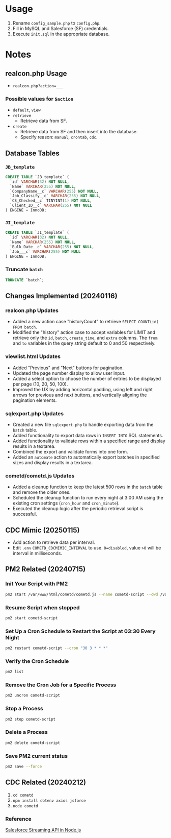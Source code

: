 # Usage

1. Rename `config_sample.php` to `config.php`.
2. Fill in MySQL and Salesforce (SF) credentials.
3. Execute `init.sql` in the appropriate database.

# Notes

## realcon.php Usage

- `realcon.php?action=___`

### Possible values for `$action`

- `default`, `view`
- `retrieve`
  - Retrieve data from SF.
- `create`
  - Retrieve data from SF and then insert into the database.
  - Specify reason: `manual`, `crontab`, `cdc`.

## Database Tables

### `JB_template`

```sql
CREATE TABLE `JB_template` (
  `id` VARCHAR(32) NOT NULL,
  `Name` VARCHAR(255) NOT NULL,
  `CompanyName__c` VARCHAR(255) NOT NULL,
  `Job_Classify__c` VARCHAR(255) NOT NULL,
  `CS_Checked__c` TINYINT(1) NOT NULL,
  `Client_ID__c` VARCHAR(255) NOT NULL
) ENGINE = InnoDB;
```

### `JI_template`

```sql
CREATE TABLE `JI_template` (
  `id` VARCHAR(32) NOT NULL,
  `Name` VARCHAR(255) NOT NULL,
  `Bulk_Date__c` VARCHAR(255) NOT NULL,
  `Job___c` VARCHAR(255) NOT NULL
) ENGINE = InnoDB;
```

### Truncate `batch`

```sql
TRUNCATE `batch`;
```

## Changes Implemented (20240116)

### realcon.php Updates

- Added a new action case "historyCount" to retrieve `SELECT COUNT(id) FROM batch`.
- Modified the "history" action case to accept variables for LIMIT and retrieve only the `id`, `batch`, `create_time`, and `extra` columns. The `from` and `to` variables in the query string default to 0 and 50 respectively.

### viewlist.html Updates

- Added "Previous" and "Next" buttons for pagination.
- Updated the page number display to allow user input.
- Added a select option to choose the number of entries to be displayed per page (10, 20, 50, 100).
- Improved the UX by adding horizontal padding, using left and right arrows for previous and next buttons, and vertically aligning the pagination elements.

### sqlexport.php Updates

- Created a new file `sqlexport.php` to handle exporting data from the `batch` table.
- Added functionality to export data rows in `INSERT INTO` SQL statements.
- Added functionality to validate rows within a specified range and display results in a textarea.
- Combined the export and validate forms into one form.
- Added an `automate` action to automatically export batches in specified sizes and display results in a textarea.

### cometd/cometd.js Updates

- Added a cleanup function to keep the latest 500 rows in the `batch` table and remove the older ones.
- Scheduled the cleanup function to run every night at 3:00 AM using the existing cron settings (`cron_hour` and `cron_minute`).
- Executed the cleanup logic after the periodic retrieval script is successful.

## CDC Mimic (20250115)

- Add action to retrieve data per interval.
- Edit `.env` `COMETD_CDCMIMIC_INTERVAL` to use. `0=disabled`, value `>0` will be interval in milliseconds.

## PM2 Related (20240715)

### Init Your Script with PM2
```sh
pm2 start /var/www/html/cometd/cometd.js --name cometd-script --cwd /var/www/html/cometd
```

### Resume Script when stopped
```sh
pm2 start cometd-script
```

### Set Up a Cron Schedule to Restart the Script at 03:30 Every Night
```sh
pm2 restart cometd-script --cron "30 3 * * *"
```

### Verify the Cron Schedule
```sh
pm2 list
```

### Remove the Cron Job for a Specific Process
```sh
pm2 uncron cometd-script
```

### Stop a Process
```sh
pm2 stop cometd-script
```

### Delete a Process
```sh
pm2 delete cometd-script
```

### Save PM2 current status
```sh
pm2 save --force
```

## CDC Related (20240212)
1. `cd cometd`
2. `npm install dotenv axios jsforce`
3. `node cometd`

### Reference

[Salesforce Streaming API in Node.js](https://gaogang.wordpress.com/2020/03/31/subscribe-to-salesforce-streaming-api-in-nodejs/)
